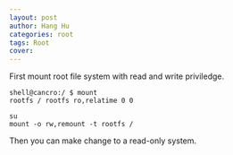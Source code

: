 ```yaml
---
layout: post
author: Hang Hu
categories: root
tags: Root 
cover: 
---
```


First mount root file system with read and write priviledge.

```
shell@cancro:/ $ mount                                                         
rootfs / rootfs ro,relatime 0 0
```

```
su
mount -o rw,remount -t rootfs /
```

Then you can make change to a read-only system.
